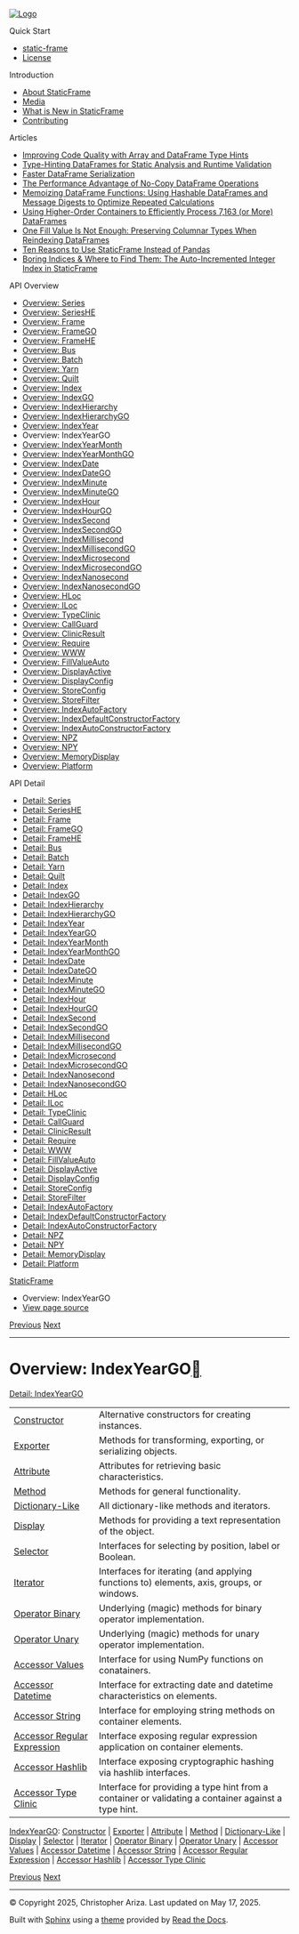 [![Logo](../_static/sf-logo-web_icon-small.png)](../index.md)

Quick Start

* [static-frame](../readme.md)
* [License](../license.md)

Introduction

* [About StaticFrame](../intro.md)
* [Media](../intro.md#media)
* [What is New in StaticFrame](../new.md)
* [Contributing](../contributing.md)

Articles

* [Improving Code Quality with Array and DataFrame Type Hints](../articles/guard.md)
* [Type-Hinting DataFrames for Static Analysis and Runtime Validation](../articles/ftyping.md)
* [Faster DataFrame Serialization](../articles/serialize.md)
* [The Performance Advantage of No-Copy DataFrame Operations](../articles/no_copy.md)
* [Memoizing DataFrame Functions: Using Hashable DataFrames and Message Digests to Optimize Repeated Calculations](../articles/hash.md)
* [Using Higher-Order Containers to Efficiently Process 7,163 (or More) DataFrames](../articles/uhoc.md)
* [One Fill Value Is Not Enough: Preserving Columnar Types When Reindexing DataFrames](../articles/fill_value.md)
* [Ten Reasons to Use StaticFrame Instead of Pandas](../articles/upgrade.md)
* [Boring Indices & Where to Find Them: The Auto-Incremented Integer Index in StaticFrame](../articles/aiii.md)

API Overview

* [Overview: Series](series.md)
* [Overview: SeriesHE](series_he.md)
* [Overview: Frame](frame.md)
* [Overview: FrameGO](frame_go.md)
* [Overview: FrameHE](frame_he.md)
* [Overview: Bus](bus.md)
* [Overview: Batch](batch.md)
* [Overview: Yarn](yarn.md)
* [Overview: Quilt](quilt.md)
* [Overview: Index](index.md)
* [Overview: IndexGO](index_go.md)
* [Overview: IndexHierarchy](index_hierarchy.md)
* [Overview: IndexHierarchyGO](index_hierarchy_go.md)
* [Overview: IndexYear](index_year.md)
* Overview: IndexYearGO
* [Overview: IndexYearMonth](index_year_month.md)
* [Overview: IndexYearMonthGO](index_year_month_go.md)
* [Overview: IndexDate](index_date.md)
* [Overview: IndexDateGO](index_date_go.md)
* [Overview: IndexMinute](index_minute.md)
* [Overview: IndexMinuteGO](index_minute_go.md)
* [Overview: IndexHour](index_hour.md)
* [Overview: IndexHourGO](index_hour_go.md)
* [Overview: IndexSecond](index_second.md)
* [Overview: IndexSecondGO](index_second_go.md)
* [Overview: IndexMillisecond](index_millisecond.md)
* [Overview: IndexMillisecondGO](index_millisecond_go.md)
* [Overview: IndexMicrosecond](index_microsecond.md)
* [Overview: IndexMicrosecondGO](index_microsecond_go.md)
* [Overview: IndexNanosecond](index_nanosecond.md)
* [Overview: IndexNanosecondGO](index_nanosecond_go.md)
* [Overview: HLoc](hloc.md)
* [Overview: ILoc](iloc.md)
* [Overview: TypeClinic](type_clinic.md)
* [Overview: CallGuard](call_guard.md)
* [Overview: ClinicResult](clinic_result.md)
* [Overview: Require](require.md)
* [Overview: WWW](www.md)
* [Overview: FillValueAuto](fill_value_auto.md)
* [Overview: DisplayActive](display_active.md)
* [Overview: DisplayConfig](display_config.md)
* [Overview: StoreConfig](store_config.md)
* [Overview: StoreFilter](store_filter.md)
* [Overview: IndexAutoFactory](index_auto_factory.md)
* [Overview: IndexDefaultConstructorFactory](index_default_constructor_factory.md)
* [Overview: IndexAutoConstructorFactory](index_auto_constructor_factory.md)
* [Overview: NPZ](npz.md)
* [Overview: NPY](npy.md)
* [Overview: MemoryDisplay](memory_display.md)
* [Overview: Platform](platform.md)

API Detail

* [Detail: Series](../api_detail/series.md)
* [Detail: SeriesHE](../api_detail/series_he.md)
* [Detail: Frame](../api_detail/frame.md)
* [Detail: FrameGO](../api_detail/frame_go.md)
* [Detail: FrameHE](../api_detail/frame_he.md)
* [Detail: Bus](../api_detail/bus.md)
* [Detail: Batch](../api_detail/batch.md)
* [Detail: Yarn](../api_detail/yarn.md)
* [Detail: Quilt](../api_detail/quilt.md)
* [Detail: Index](../api_detail/index.md)
* [Detail: IndexGO](../api_detail/index_go.md)
* [Detail: IndexHierarchy](../api_detail/index_hierarchy.md)
* [Detail: IndexHierarchyGO](../api_detail/index_hierarchy_go.md)
* [Detail: IndexYear](../api_detail/index_year.md)
* [Detail: IndexYearGO](../api_detail/index_year_go.md)
* [Detail: IndexYearMonth](../api_detail/index_year_month.md)
* [Detail: IndexYearMonthGO](../api_detail/index_year_month_go.md)
* [Detail: IndexDate](../api_detail/index_date.md)
* [Detail: IndexDateGO](../api_detail/index_date_go.md)
* [Detail: IndexMinute](../api_detail/index_minute.md)
* [Detail: IndexMinuteGO](../api_detail/index_minute_go.md)
* [Detail: IndexHour](../api_detail/index_hour.md)
* [Detail: IndexHourGO](../api_detail/index_hour_go.md)
* [Detail: IndexSecond](../api_detail/index_second.md)
* [Detail: IndexSecondGO](../api_detail/index_second_go.md)
* [Detail: IndexMillisecond](../api_detail/index_millisecond.md)
* [Detail: IndexMillisecondGO](../api_detail/index_millisecond_go.md)
* [Detail: IndexMicrosecond](../api_detail/index_microsecond.md)
* [Detail: IndexMicrosecondGO](../api_detail/index_microsecond_go.md)
* [Detail: IndexNanosecond](../api_detail/index_nanosecond.md)
* [Detail: IndexNanosecondGO](../api_detail/index_nanosecond_go.md)
* [Detail: HLoc](../api_detail/hloc.md)
* [Detail: ILoc](../api_detail/iloc.md)
* [Detail: TypeClinic](../api_detail/type_clinic.md)
* [Detail: CallGuard](../api_detail/call_guard.md)
* [Detail: ClinicResult](../api_detail/clinic_result.md)
* [Detail: Require](../api_detail/require.md)
* [Detail: WWW](../api_detail/www.md)
* [Detail: FillValueAuto](../api_detail/fill_value_auto.md)
* [Detail: DisplayActive](../api_detail/display_active.md)
* [Detail: DisplayConfig](../api_detail/display_config.md)
* [Detail: StoreConfig](../api_detail/store_config.md)
* [Detail: StoreFilter](../api_detail/store_filter.md)
* [Detail: IndexAutoFactory](../api_detail/index_auto_factory.md)
* [Detail: IndexDefaultConstructorFactory](../api_detail/index_default_constructor_factory.md)
* [Detail: IndexAutoConstructorFactory](../api_detail/index_auto_constructor_factory.md)
* [Detail: NPZ](../api_detail/npz.md)
* [Detail: NPY](../api_detail/npy.md)
* [Detail: MemoryDisplay](../api_detail/memory_display.md)
* [Detail: Platform](../api_detail/platform.md)

[StaticFrame](../index.md)

* Overview: IndexYearGO
* [View page source](../_sources/api_overview/index_year_go.rst.txt)

[Previous](index_year.md "Overview: IndexYear")
[Next](index_year_month.md "Overview: IndexYearMonth")

---

# Overview: IndexYearGO[](#overview-indexyeargo "Link to this heading")

[Detail: IndexYearGO](../api_detail/index_year_go.md#api-detail-indexyeargo)

|  |  |
| --- | --- |
| [Constructor](index_year_go-constructor.md#api-overview-indexyeargo-constructor) | Alternative constructors for creating instances. |
| [Exporter](index_year_go-exporter.md#api-overview-indexyeargo-exporter) | Methods for transforming, exporting, or serializing objects. |
| [Attribute](index_year_go-attribute.md#api-overview-indexyeargo-attribute) | Attributes for retrieving basic characteristics. |
| [Method](index_year_go-method.md#api-overview-indexyeargo-method) | Methods for general functionality. |
| [Dictionary-Like](index_year_go-dictionary_like.md#api-overview-indexyeargo-dictionary-like) | All dictionary-like methods and iterators. |
| [Display](index_year_go-display.md#api-overview-indexyeargo-display) | Methods for providing a text representation of the object. |
| [Selector](index_year_go-selector.md#api-overview-indexyeargo-selector) | Interfaces for selecting by position, label or Boolean. |
| [Iterator](index_year_go-iterator.md#api-overview-indexyeargo-iterator) | Interfaces for iterating (and applying functions to) elements, axis, groups, or windows. |
| [Operator Binary](index_year_go-operator_binary.md#api-overview-indexyeargo-operator-binary) | Underlying (magic) methods for binary operator implementation. |
| [Operator Unary](index_year_go-operator_unary.md#api-overview-indexyeargo-operator-unary) | Underlying (magic) methods for unary operator implementation. |
| [Accessor Values](index_year_go-accessor_values.md#api-overview-indexyeargo-accessor-values) | Interface for using NumPy functions on conatainers. |
| [Accessor Datetime](index_year_go-accessor_datetime.md#api-overview-indexyeargo-accessor-datetime) | Interface for extracting date and datetime characteristics on elements. |
| [Accessor String](index_year_go-accessor_string.md#api-overview-indexyeargo-accessor-string) | Interface for employing string methods on container elements. |
| [Accessor Regular Expression](index_year_go-accessor_regular_expression.md#api-overview-indexyeargo-accessor-regular-expression) | Interface exposing regular expression application on container elements. |
| [Accessor Hashlib](index_year_go-accessor_hashlib.md#api-overview-indexyeargo-accessor-hashlib) | Interface exposing cryptographic hashing via hashlib interfaces. |
| [Accessor Type Clinic](index_year_go-accessor_type_clinic.md#api-overview-indexyeargo-accessor-type-clinic) | Interface for providing a type hint from a container or validating a container against a type hint. |

[IndexYearGO](#api-overview-indexyeargo): [Constructor](index_year_go-constructor.md#api-overview-indexyeargo-constructor) | [Exporter](index_year_go-exporter.md#api-overview-indexyeargo-exporter) | [Attribute](index_year_go-attribute.md#api-overview-indexyeargo-attribute) | [Method](index_year_go-method.md#api-overview-indexyeargo-method) | [Dictionary-Like](index_year_go-dictionary_like.md#api-overview-indexyeargo-dictionary-like) | [Display](index_year_go-display.md#api-overview-indexyeargo-display) | [Selector](index_year_go-selector.md#api-overview-indexyeargo-selector) | [Iterator](index_year_go-iterator.md#api-overview-indexyeargo-iterator) | [Operator Binary](index_year_go-operator_binary.md#api-overview-indexyeargo-operator-binary) | [Operator Unary](index_year_go-operator_unary.md#api-overview-indexyeargo-operator-unary) | [Accessor Values](index_year_go-accessor_values.md#api-overview-indexyeargo-accessor-values) | [Accessor Datetime](index_year_go-accessor_datetime.md#api-overview-indexyeargo-accessor-datetime) | [Accessor String](index_year_go-accessor_string.md#api-overview-indexyeargo-accessor-string) | [Accessor Regular Expression](index_year_go-accessor_regular_expression.md#api-overview-indexyeargo-accessor-regular-expression) | [Accessor Hashlib](index_year_go-accessor_hashlib.md#api-overview-indexyeargo-accessor-hashlib) | [Accessor Type Clinic](index_year_go-accessor_type_clinic.md#api-overview-indexyeargo-accessor-type-clinic)

[Previous](index_year.md "Overview: IndexYear")
[Next](index_year_month.md "Overview: IndexYearMonth")

---

© Copyright 2025, Christopher Ariza.
Last updated on May 17, 2025.

Built with [Sphinx](https://www.sphinx-doc.org/) using a
[theme](https://github.com/readthedocs/sphinx_rtd_theme)
provided by [Read the Docs](https://readthedocs.org).